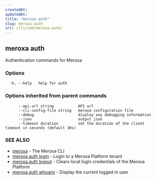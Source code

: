```yaml
---
createdAt: 
updatedAt: 
title: "meroxa auth"
slug: meroxa-auth
url: /cli/cmd/meroxa-auth/
---
```

## meroxa auth

Authentication commands for Meroxa

### Options

```
  -h, --help   help for auth
```

### Options inherited from parent commands

```
      --api-url string           API url
      --cli-config-file string   meroxa configuration file
      --debug                    display any debugging information
      --json                     output json
      --timeout duration         set the duration of the client timeout in seconds (default 10s)
```

### SEE ALSO

* [meroxa](/cli/cmd/meroxa/)	 - The Meroxa CLI
* [meroxa auth login](/cli/cmd/meroxa-auth-login/)	 - Login to a Meroxa Platform tenant
* [meroxa auth logout](/cli/cmd/meroxa-auth-logout/)	 - Clears local login credentials of the Meroxa Platform
* [meroxa auth whoami](/cli/cmd/meroxa-auth-whoami/)	 - Display the current logged in user


